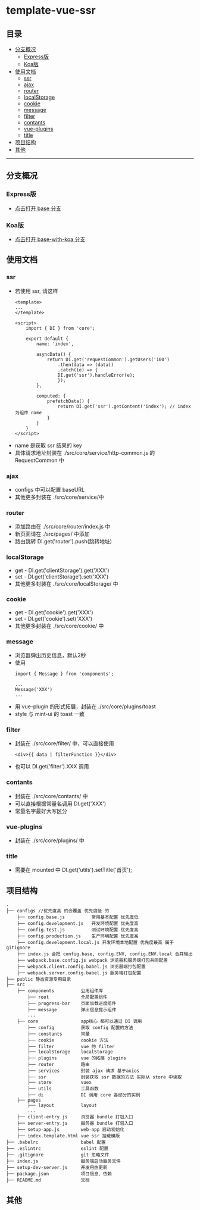 # template-vue-ssr

## 目录
- [分支概况](#分支概况)
    * [Express版](#Express版)
    * [Koa版](#Koa版)
- [使用文档](#使用文档)
    * [ssr](#ssr)
    * [ajax](#ajax)
    * [router](#router)
    * [localStorage](#localStorage)
    * [cookie](#cookie)
    * [message](#message)
    * [filter](#filter)
    * [contants](#contants)
    * [vue-plugins](#vue-plugins)
    * [title](#title)
- [项目结构](#项目结构)
- [其他](#其他)

******

## 分支概况

### Express版
* [点击打开 base 分支](https://github.com/mzonghao/template-vue-ssr/tree/base)
### Koa版
* [点击打开 base-with-koa 分支](https://github.com/mzonghao/template-vue-ssr/tree/base-with-koa)

## 使用文档

### ssr
* 若使用 ssr, 请这样
    ```
    <template>
    ...
    </template>

    <script>
        import { DI } from 'core';

        export default {
            name: 'index',

            asyncData() {
                return DI.get('requestCommon').getUsers('100') 
                    .then(data => (data))
                    .catch((e) => {
                    DI.get('ssr').handleError(e);
                    });
            },

            computed: {
                prefetchData() {
                    return DI.get('ssr').getContent('index'); // index 为组件 name
                }
            }
        }
    </script>
    ```
* name 是获取 ssr 结果的 key   
* 具体请求地址封装在 ./src/core/service/http-common.js 的 RequestCommon 中

### ajax
* configs 中可以配置 baseURL
* 其他更多封装在 ./src/core/service/中

### router
* 添加路由在 ./src/core/router/index.js 中
* 新页面请在 ./src/pages/ 中添加
* 路由跳转 DI.get('router').push(跳转地址)

### localStorage
* get - DI.get('clientStorage').get('XXX')
* set - DI.get('clientStorage').set('XXX')
* 其他更多封装在 ./src/core/localStorage/ 中

### cookie
* get - DI.get('cookie').get('XXX')
* set - DI.get('cookie').set('XXX')
* 其他更多封装在 ./src/core/cookie/ 中

### message
* 浏览器弹出历史信息，默认2秒
* 使用
    ```
    import { Message } from 'components';

    ...
    Message('XXX')
    ...
    ```
* 用 vue-plugin 的形式拓展，封装在 ./src/core/plugins/toast
* style 与 mint-ui 的 toast 一致

### filter
* 封装在 ./src/core/filter/ 中，可以直接使用
    ```
    <div>{{ data | filterFunction }}</div> 
    ```
* 也可以 DI.get('filter').XXX 调用

### contants
* 封装在 ./src/core/contants/ 中
* 可以直接根据常量名调用 DI.get('XXX')
* 常量名字最好大写区分

### vue-plugins
* 封装在 ./src/core/plugins/ 中

### title
* 需要在 mounted 中 DI.get('utils').setTitle('首页');
 
## 项目结构
```
.
├── configs //优先度高 的会覆盖 优先度低 的
    ├── config.base.js          常用基本配置 优先度低
    ├── config.development.js   开发环境配置 优先度高
    ├── config.test.js          测试环境配置 优先度高
    ├── config.production.js    生产环境配置 优先度高
    ├── config.development.local.js 开发环境本地配置 优先度最高 属于 gitignore
    ├── index.js 会把 config.base, config.ENV, config.ENV.local 合并输出
    ├── webpack.base.config.js webpack 浏览器和服务端打包共同配置
    ├── webpack.client.config.babel.js 浏览器端打包配置
    ├── webpack.server.config.babel.js 服务端打包配置
├── public 静态资源专用目录
├── src
    ├── components          公用组件库
        ├── root            全局配置组件
        ├── progress-bar    页面加载进度组件
        ├── message         弹出信息提示组件
        ...
    ├── core                app核心 都可以通过 DI 调用
        ├── config          获取 config 配置的方法
        ├── constants       常量
        ├── cookie          cookie 方法
        ├── filter          vue 的 filter
        ├── localStorage    localStorage
        ├── plugins         vue 的拓展 plugins
        ├── router          路由
        ├── services        封装 ajax 请求 基于axios
        ├── ssr             封装获取 ssr 数据的方法 实际从 store 中读取
        ├── store           vuex
        ├── utils           工具函数
        ├── di              DI 调用 core 各部分的实例
    ├── pages
        ├── layout          layout
        ...
    ├── client-entry.js     浏览器 bundle 打包入口
    ├── server-entry.js     服务器 bundle 打包入口
    ├── setup-app.js        web-app 启动初始化
    ├── index.template.html vue ssr 挂载模版
├── .babelrc                babel 配置
├── .eslintrc               eslint 配置
├── .gitignore              git 忽略文件
├── index.js                服务端启动服务文件
├── setup-dev-server.js     开发用热更新
├── package.json            项目信息、依赖
├── README.md               文档
```

## 其他
